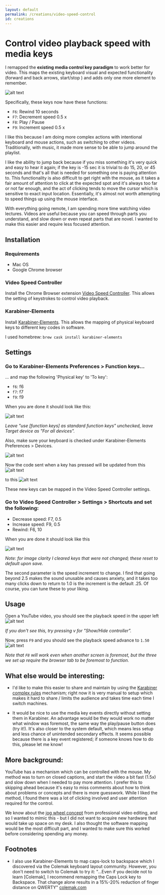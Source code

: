 ```yaml
---
layout: default
permalink: /creations/video-speed-control
id: creations
---
```


# Control video playback speed with media keys

I remapped the **existing media control key paradigm** to work better for video. This maps the existing keyboard visual and expected functionality (forward and back arrows, start/stop ) and adds only one more element to remember.

![alt text](/assets/img/video-speed/keyboard-highlight.jpg 'mac keyboard with mapped keys highlighted')

Specifically, these keys now have these functions:

- `F6`: Rewind 10 seconds
- `F7`: Decrement speed 0.5 x
- `F8`: Play / Pause
- `F9`: Increment speed 0.5 x

I like this because I am doing more complex actions with intentional keyboard and mouse actions, such as switching to other videos. Traditionally, with music, it made more sense to be able to jump around the playlist.

I like the ability to jump back because if you miss something it's very quick and easy to hear it again; if the key is -15 sec it is trivial to do 15, 20, or 45 seconds and that's all that is needed for something one is paying attention to. This functionality is also difficult to get right with the mouse, as it takes a fair amount of attention to click at the expected spot and it's always too far or not far enough, and the act of clicking tends to move the cursor which is sensitive to exact input location. Essentially, it's almost not worth attempting to speed things up using the mouse interface.

With everything going remote, I am spending more time watching video lectures. Videos are useful because you can speed through parts you understand, and slow down or even repeat parts that are novel. I wanted to make this easier and require less focused attention.

## Installation

### Requirements

- Mac OS
- Google Chrome browser

### Video Speed Controller

Install the Chrome Browser extension [Video Speed Controller](https://chrome.google.com/webstore/detail/video-speed-controller/nffaoalbilbmmfgbnbgppjihopabppdk). This allows the setting of keystrokes to control video playback.

### Karabiner-Elements

Install [Karabiner-Elements](https://github.com/pqrs-org/Karabiner-Elements). This allows the mapping of physical keyboard keys to different key codes in software.

I used homebrew: `brew cask install karabiner-elements`

## Settings

### Go to Karabiner-Elements Preferences > Function keys...

... and map the following 'Physical key' to 'To key':

- `f6`: f6
- `f7`: f7
- `f9`: f9

When you are done it should look like this:

![alt text](/assets/img/video-speed/function-keys.png 'screenshot of function key screen after configuration')

_Leave "use [function keys] as standard function keys" unchecked, leave Target device as "For all devices"._

Also, make sure your keyboard is checked under Karabiner-Elements Preferences > Devices.

![alt text](/assets/img/video-speed/devices.png 'screenshot of devices screen after configuration')

Now the code sent when a key has pressed will be updated from this
![alt text](/assets/img/video-speed/events-before.png 'screenshot of key events before configuration')

to this
![alt text](/assets/img/video-speed/events-after.png 'screenshot of key events after configuration')

These new keys can be mapped in the Video Speed Controller settings.

### Go to Video Speed Controller > Settings > Shortcuts and set the following:

- Decrease speed: F7, 0.5
- Increase speed: F9, 0.5
- Rewind: F6, 10

When you are done it should look like this

![alt text](/assets/img/video-speed/controller.png 'screenshot of controller settings screen after configuration')

_Note: for image clarity I cleared keys that were not changed; these reset to default upon save._

The second parameter is the speed increment to change. I find that going beyond 2.5 makes the sound unusable and causes anxiety, and it takes too many clicks down to return to 1.0 is the increment is the default .25. Of course, you can tune these to your liking.

## Usage

Open a YouTube video, you should see the playback speed in the upper left
![alt text](/assets/img/video-speed/normal.png 'screenshot of youtube video with normal playback speed')

_If you don't see this, try pressing v for "Show/Hide controller"._

Now, press `F9` and you should see the playback speed advance to `1.50`
![alt text](/assets/img/video-speed/fast-highlight.png 'screenshot of youtube video with increased playback speed')

_Note that `F8` will work even when another screen is foremost, but the three we set up require the browser tab to be foremost to function._

## What else would be interesting:

- I'd like to make this easier to share and maintain by using the [Karabiner complex rules](https://karabiner-elements.pqrs.org/docs/manual/configuration/configure-complex-modifications/) mechanism; right now it is very manual to setup which makes it hard to share / limits the audience and takes time each time I switch machines.

- It would be nice to use the media key events directly without setting them in Karabiner. An advantage would be they would work no matter what window was foremost, the same way the play/pause button does (try it!). It's also closer to the system default, which means less setup and less chance of unintended secondary effects. It seems possible because there is a key event registered; if someone knows how to do this, please let me know!

## More background:

YouTube has a mechanism which can be controlled with the mouse. My method was to turn on closed captions, and start the video a bit fast (1.5x) and slow down when I needed to pay more attention. I prefer this to skipping ahead because it's easy to miss comments about how to think about problems or concepts and there is more guesswork. While I liked the method, I found there was a lot of clicking involved and user attention required for the control.

We know about the [jog wheel concept](https://9to5mac.com/2016/12/29/contour-shuttlexpress-review-mac/) from professional video editing, and so I wanted to mimic this - but I did not want to acquire new hardware that would take up space on my desk. I also thought the software mapping would be the most difficult part, and I wanted to make sure this worked before considering spending any money.

## Footnotes

- I also use Karabiner-Elements to map caps-lock to backspace which I discovered via the Colemak keyboard layout community. However, you don't need to switch to Colemak to try it: "...Even if you decide not to learn [Colemak], I recommend remapping the Caps Lock key to Backspace. That change alone results in a 15%-20% reduction of finger distance on QWERTY" [colemak.com](https://colemak.com/FAQ)
